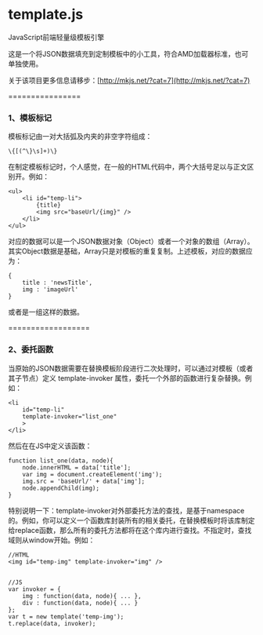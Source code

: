 template.js
===========

JavaScript前端轻量级模板引擎

这是一个将JSON数据填充到定制模板中的小工具，符合AMD加载器标准，也可单独使用。


关于该项目更多信息请移步：[http://mkjs.net/?cat=7](http://mkjs.net/?cat=7)

================
### 1、模板标记

模板标记由一对大括弧及内夹的非空字符组成：

    \{[(^\}\s]+)\}

在制定模板标记时，个人感觉，在一般的HTML代码中，两个大括号足以与正文区别开。例如：

    <ul>
        <li id="temp-li">
            {title}
            <img src="baseUrl/{img}" />
        </li>
    </ul>

对应的数据可以是一个JSON数据对象（Object）或者一个对象的数组（Array）。其实Object数据是基础，Array只是对模板的重复复制。上述模板，对应的数据应为：

    {
        title : 'newsTitle',
        img : 'imageUrl'
    }
    
或者是一组这样的数据。

==================
### 2、委托函数

当原始的JSON数据需要在替换模板阶段进行二次处理时，可以通过对模板（或者其子节点）定义
    template-invoker
属性，委托一个外部的函数进行复杂替换。例如：

    <li
        id="temp-li"
        template-invoker="list_one"
        >
    </li>
    
然后在在JS中定义该函数：

    function list_one(data, node){
        node.innerHTML = data['title'];
        var img = document.createElement('img');
        img.src = 'baseUrl/' + data['img'];
        node.appendChild(img);
    }

特别说明一下：template-invoker对外部委托方法的查找，是基于namespace的。例如，你可以定义一个函数库封装所有的相关委托，在替换模板时将该库制定给replace函数，那么所有的委托方法都将在这个库内进行查找。不指定时，查找域则从window开始。例如：

    //HTML
    <img id="temp-img" template-invoker="img" />


    //JS
    var invoker = {
        img : function(data, node){ ... },
        div : function(data, node){ ... }
    };
    var t = new template('temp-img');
    t.replace(data, invoker);

